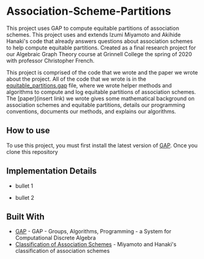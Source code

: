 # Association-Scheme-Partitions

This project uses GAP to compute equitable partitions of association schemes. This project uses and extends Izumi Miyamoto and Akihide Hanaki's code that already answers questions about association schemes to help compute equitable partitions. Created as a final research project for our Algebraic Graph Theory course at Grinnell College the spring of 2020 with professor Christopher French.

This project is comprised of the code that we wrote and the paper we wrote about the project. All of the code that we wrote is in the [equitable_partitions.gap](https://github.com/trastopchin/Association-Scheme-Partitions/blob/master/equitable_partitions.gap) file, where we wrote helper methods and algorithms to compute and log equitable partitions of association schemes. The [paper](insert link) we wrote gives some mathematical background on association schemes and equitable partitions, details our programming conventions, documents our methods, and explains our algorithms.

## How to use

To use this project, you must first install the latest version of [GAP](https://www.gap-system.org/). Once you clone this repository

## Implementation Details

* bullet 1

* bullet 2

## Built With

* [GAP](https://www.gap-system.org/) - GAP - Groups, Algorithms, Programming -
a System for Computational Discrete Algebra
* [Classification of Association Schemes](http://math.shinshu-u.ac.jp/~hanaki/as/) - Miyamoto and Hanaki's classification of association schemes
